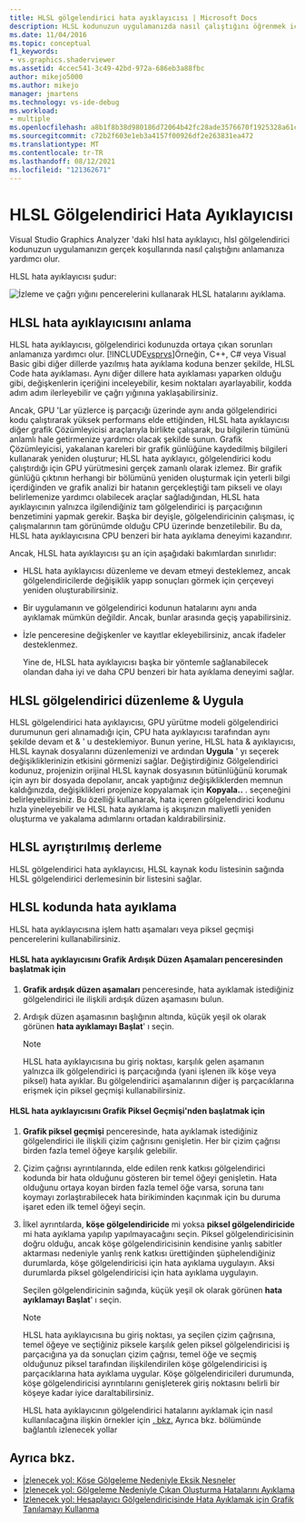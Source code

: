 ```yaml
---
title: HLSL gölgelendirici hata ayıklayıcısı | Microsoft Docs
description: HLSL kodunuzun uygulamanızda nasıl çalıştığını öğrenmek için grafik Çözümleyicisi 'ndeki HLSL hata ayıklayıcısını kullanın. Hata ayıklayıcı, sizi ilgilendiren tam HLSL iş parçacığını taklit edebilir.
ms.date: 11/04/2016
ms.topic: conceptual
f1_keywords:
- vs.graphics.shaderviewer
ms.assetid: 4ccec541-3c49-42bd-972a-686eb3a88fbc
author: mikejo5000
ms.author: mikejo
manager: jmartens
ms.technology: vs-ide-debug
ms.workload:
- multiple
ms.openlocfilehash: a8b1f8b38d980186d72064b42fc28ade3576670f1925328a61c247d6dabf96b1
ms.sourcegitcommit: c72b2f603e1eb3a4157f00926df2e263831ea472
ms.translationtype: MT
ms.contentlocale: tr-TR
ms.lasthandoff: 08/12/2021
ms.locfileid: "121362671"
---
```

# <a name="hlsl-shader-debugger"></a>HLSL Gölgelendirici Hata Ayıklayıcısı
Visual Studio Graphics Analyzer 'daki hlsl hata ayıklayıcı, hlsl gölgelendirici kodunuzun uygulamanızın gerçek koşullarında nasıl çalıştığını anlamanıza yardımcı olur.

 HLSL hata ayıklayıcısı şudur:

 ![İzleme ve çağrı yığını pencerelerini kullanarak HLSL hatalarını ayıklama.](media/gfx_diag_demo_hlsl_debugger_orientation.png "gfx_diag_demo_hlsl_debugger_orientation")

## <a name="understanding-the-hlsl-debugger"></a>HLSL hata ayıklayıcısını anlama
 HLSL hata ayıklayıcısı, gölgelendirici kodunuzda ortaya çıkan sorunları anlamanıza yardımcı olur. [!INCLUDE[vsprvs](../../code-quality/includes/vsprvs_md.md)]Örneğin, C++, C# veya Visual Basic gibi diğer dillerde yazılmış hata ayıklama koduna benzer şekilde, HLSL Code hata ayıklaması. Aynı diğer dillere hata ayıklaması yaparken olduğu gibi, değişkenlerin içeriğini inceleyebilir, kesim noktaları ayarlayabilir, kodda adım adım ilerleyebilir ve çağrı yığınına yaklaşabilirsiniz.

 Ancak, GPU 'Lar yüzlerce iş parçacığı üzerinde aynı anda gölgelendirici kodu çalıştırarak yüksek performans elde ettiğinden, HLSL hata ayıklayıcısı diğer grafik Çözümleyicisi araçlarıyla birlikte çalışarak, bu bilgilerin tümünü anlamlı hale getirmenize yardımcı olacak şekilde sunun. Grafik Çözümleyicisi, yakalanan kareleri bir grafik günlüğüne kaydedilmiş bilgileri kullanarak yeniden oluşturur; HLSL hata ayıklayıcı, gölgelendirici kodu çalıştırdığı için GPU yürütmesini gerçek zamanlı olarak izlemez. Bir grafik günlüğü çıktının herhangi bir bölümünü yeniden oluşturmak için yeterli bilgi içerdiğinden ve grafik analizi bir hatanın gerçekleştiği tam pikseli ve olayı belirlemenize yardımcı olabilecek araçlar sağladığından, HLSL hata ayıklayıcının yalnızca ilgilendiğiniz tam gölgelendirici iş parçacığının benzetimini yapmak gerekir. Başka bir deyişle, gölgelendiricinin çalışması, iç çalışmalarının tam görünümde olduğu CPU üzerinde benzetilebilir. Bu da, HLSL hata ayıklayıcısına CPU benzeri bir hata ayıklama deneyimi kazandırır.

 Ancak, HLSL hata ayıklayıcısı şu an için aşağıdaki bakımlardan sınırlıdır:

- HLSL hata ayıklayıcısı düzenleme ve devam etmeyi desteklemez, ancak gölgelendiricilerde değişiklik yapıp sonuçları görmek için çerçeveyi yeniden oluşturabilirsiniz.

- Bir uygulamanın ve gölgelendirici kodunun hatalarını aynı anda ayıklamak mümkün değildir. Ancak, bunlar arasında geçiş yapabilirsiniz.

- İzle penceresine değişkenler ve kayıtlar ekleyebilirsiniz, ancak ifadeler desteklenmez.

  Yine de, HLSL hata ayıklayıcısı başka bir yöntemle sağlanabilecek olandan daha iyi ve daha CPU benzeri bir hata ayıklama deneyimi sağlar.

## <a name="hlsl-shader-edit--apply"></a>HLSL gölgelendirici düzenleme & Uygula
 HLSL gölgelendirici hata ayıklayıcısı, GPU yürütme modeli gölgelendirici durumunun geri alınamadığı için, CPU hata ayıklayıcısı tarafından aynı şekilde devam et & ' u desteklemiyor. Bunun yerine, HLSL hata & ayıklayıcısı, HLSL kaynak dosyalarını düzenlemenizi ve ardından **Uygula** ' yı seçerek değişikliklerinizin etkisini görmenizi sağlar. Değiştirdiğiniz Gölgelendirici kodunuz, projenizin orijinal HLSL kaynak dosyasının bütünlüğünü korumak için ayrı bir dosyada depolanır, ancak yaptığınız değişikliklerden memnun kaldığınızda, değişiklikleri projenize kopyalamak için **Kopyala..** . seçeneğini belirleyebilirsiniz. Bu özelliği kullanarak, hata içeren gölgelendirici kodunu hızla yineleyebilir ve HLSL hata ayıklama iş akışınızın maliyetli yeniden oluşturma ve yakalama adımlarını ortadan kaldırabilirsiniz.

## <a name="hlsl-disassembly"></a>HLSL ayrıştırılmış derleme
 HLSL gölgelendirici hata ayıklayıcısı, HLSL kaynak kodu listesinin sağında HLSL gölgelendirici derlemesinin bir listesini sağlar.

## <a name="debugging-hlsl-code"></a>HLSL kodunda hata ayıklama
 HLSL hata ayıklayıcısına işlem hattı aşamaları veya piksel geçmişi pencerelerini kullanabilirsiniz.

#### <a name="to-start-the-hlsl-debugger-from-the-graphics-pipeline-stages-window"></a>HLSL hata ayıklayıcısını Grafik Ardışık Düzen Aşamaları penceresinden başlatmak için

1. **Grafik ardışık düzen aşamaları** penceresinde, hata ayıklamak istediğiniz gölgelendirici ile ilişkili ardışık düzen aşamasını bulun.

2. Ardışık düzen aşamasının başlığının altında, küçük yeşil ok olarak görünen **hata ayıklamayı Başlat**' ı seçin.

    > [!NOTE]
    > HLSL hata ayıklayıcısına bu giriş noktası, karşılık gelen aşamanın yalnızca ilk gölgelendirici iş parçacığında (yani işlenen ilk köşe veya piksel) hata ayıklar. Bu gölgelendirici aşamalarının diğer iş parçacıklarına erişmek için piksel geçmişi kullanabilirsiniz.

#### <a name="to-start-the-hlsl-debugger-from-the-graphics-pixel-history"></a>HLSL hata ayıklayıcısını Grafik Piksel Geçmişi'nden başlatmak için

1. **Grafik piksel geçmişi** penceresinde, hata ayıklamak istediğiniz gölgelendirici ile ilişkili çizim çağrısını genişletin. Her bir çizim çağrısı birden fazla temel öğeye karşılık gelebilir.

2. Çizim çağrısı ayrıntılarında, elde edilen renk katkısı gölgelendirici kodunda bir hata olduğunu gösteren bir temel öğeyi genişletin. Hata olduğunu ortaya koyan birden fazla temel öğe varsa, soruna tanı koymayı zorlaştırabilecek hata birikiminden kaçınmak için bu duruma işaret eden ilk temel öğeyi seçin.

3. İlkel ayrıntılarda, **köşe gölgelendiricide** mi yoksa **piksel gölgelendiricide** mi hata ayıklama yapılıp yapılmayacağını seçin. Piksel gölgelendiricisinin doğru olduğu, ancak köşe gölgelendiricisinin kendisine yanlış sabitler aktarması nedeniyle yanlış renk katkısı ürettiğinden şüphelendiğiniz durumlarda, köşe gölgelendiricisi için hata ayıklama uygulayın. Aksi durumlarda piksel gölgelendiricisi için hata ayıklama uygulayın.

    Seçilen gölgelendiricinin sağında, küçük yeşil ok olarak görünen **hata ayıklamayı Başlat**' ı seçin.

   > [!NOTE]
   > HLSL hata ayıklayıcısına bu giriş noktası, ya seçilen çizim çağrısına, temel öğeye ve seçtiğiniz piksele karşılık gelen piksel gölgelendiricisi iş parçacığına ya da sonuçları çizim çağrısı, temel öğe ve seçmiş olduğunuz piksel tarafından ilişkilendirilen köşe gölgelendiricisi iş parçacıklarına hata ayıklama uygular. Köşe gölgelendiricileri durumunda, köşe gölgelendiricisi ayrıntılarını genişleterek giriş noktasını belirli bir köşeye kadar iyice daraltabilirsiniz.

   HLSL hata ayıklayıcının gölgelendirici hatalarını ayıklamak için nasıl kullanılacağına ilişkin örnekler için [, bkz.](graphics-diagnostics-examples.md) Ayrıca bkz. bölümünde bağlantılı izlenecek yollar

## <a name="see-also"></a>Ayrıca bkz.
- [İzlenecek yol: Köşe Gölgeleme Nedeniyle Eksik Nesneler](walkthrough-missing-objects-due-to-vertex-shading.md)
- [İzlenecek yol: Gölgeleme Nedeniyle Çıkan Oluşturma Hatalarını Ayıklama](walkthrough-debugging-rendering-errors-due-to-shading.md)
- [İzlenecek yol: Hesaplayıcı Gölgelendiricisinde Hata Ayıklamak için Grafik Tanılamayı Kullanma](walkthrough-using-graphics-diagnostics-to-debug-a-compute-shader.md)
